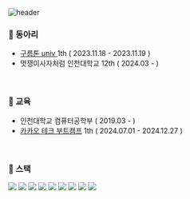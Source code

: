 ![header](https://capsule-render.vercel.app/api?type=cylinder&color=2C5F7A&height=70&section=header&text=사공광열&fontSize=20&fontColor=E6F3FF)


### 🍞 동아리
- [구름톤 univ ](https://teamnexters.com/) 1th ( 2023.11.18 - 2023.11.19 )
- 멋쟁이사자처럼 인천대학교 12th ( 2024.03 -  )


<br/> 

### 🍞 교육
- 인천대학교 컴퓨터공학부 ( 2019.03 - )
- [카카오 테크 부트캠프](https://ktb.goorm.io/) 1th ( 2024.07.01 - 2024.12.27 )

<br/>   

### 🍞 스택
<div style={display:"flex"}>
  <img src="https://img.shields.io/badge/TypeScript-007ACC?style=for-the-badge&logo=typescript&logoColor=white" >
<img src="https://img.shields.io/badge/React-20232A?style=for-the-badge&logo=react&logoColor=61DAFB" >
<img src="https://img.shields.io/badge/React_Native-20232A?style=for-the-badge&logo=react&logoColor=61DAF" />
<img src="https://img.shields.io/badge/Next.js-000?logo=nextdotjs&logoColor=fff&style=for-the-badge"/>
<img src="https://img.shields.io/badge/Express.js-404D59?style=for-the-badge"/>
<img src="https://img.shields.io/badge/MySQL-00000F?style=for-the-badge&logo=mysql&logoColor=white">
<img src="https://img.shields.io/badge/MongoDB-4EA94B?style=for-the-badge&logo=mongodb&logoColor=white"/>
<img src="https://img.shields.io/badge/Amazon_AWS-232F3E?style=for-the-badge&logo=amazon-aws&logoColor=white"/>
<img src="https://img.shields.io/badge/docker-%230db7ed.svg?style=for-the-badge&logo=docker&logoColor=white"/>
</div>


<br/>  
